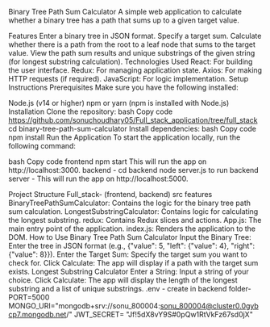 Binary Tree Path Sum Calculator
A simple web application to calculate whether a binary tree has a path that sums up to a given target value.

Features
Enter a binary tree in JSON format.
Specify a target sum.
Calculate whether there is a path from the root to a leaf node that sums to the target value.
View the path sum results and unique substrings of the given string (for longest substring calculation).
Technologies Used
React: For building the user interface.
Redux: For managing application state.
Axios: For making HTTP requests (if required).
JavaScript: For logic implementation.
Setup Instructions
Prerequisites
Make sure you have the following installed:

Node.js (v14 or higher)
npm or yarn (npm is installed with Node.js)
Installation
Clone the repository:
bash
Copy code
https://github.com/sonuchoudhary05/Full_stack_application/tree/full_stack
cd binary-tree-path-sum-calculator
Install dependencies:
bash
Copy code
npm install
Run the Application
To start the application locally, run the following command:

bash
Copy code
frontend
npm start
This will run the app on http://localhost:3000.
backend - cd backend
node server.js to run backend server - 
This will run the app on http://localhost:5000.

Project Structure
Full_stack-
(frontend, backend)
src
features
BinaryTreePathSumCalculator: Contains the logic for the binary tree path sum calculation.
LongestSubstringCalculator: Contains logic for calculating the longest substring.
redux: Contains Redux slices and actions.
App.js: The main entry point of the application.
index.js: Renders the application to the DOM.
How to Use
Binary Tree Path Sum Calculator
Input the Binary Tree: Enter the tree in JSON format (e.g., {"value": 5, "left": {"value": 4}, "right": {"value": 8}}).
Enter the Target Sum: Specify the target sum you want to check for.
Click Calculate: The app will display if a path with the target sum exists.
Longest Substring Calculator
Enter a String: Input a string of your choice.
Click Calculate: The app will display the length of the longest substring and a list of unique substrings.
.env - create in backend folder-
PORT=5000
MONGO_URI="mongodb+srv://sonu_800004:sonu_800004@cluster0.0gybcp7.mongodb.net/"
JWT_SECRET= "Jf!5dX8vY9S#0pQw1RtVkFz67sd0jX"
